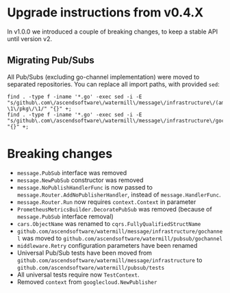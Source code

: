 # Upgrade instructions from v0.4.X

In v1.0.0 we introduced a couple of breaking changes, to keep a stable API until version v2.

## Migrating Pub/Subs

All Pub/Subs (excluding go-channel implementation) were moved to separated repositories.
You can replace all import paths, with provided `sed`:

	find . -type f -iname '*.go' -exec sed -i -E "s/github\.com\/ascendsoftware\/watermill\/message\/infrastructure\/(amqp|googlecloud|http|io|kafka|nats|sql)/github.com\/ascendsoftware\/watermill-\1\/pkg\/\1/" "{}" +;
	find . -type f -iname '*.go' -exec sed -i -E "s/github\.com\/ascendsoftware\/watermill\/message\/infrastructure\/gochannel/github\.com\/ascendsoftware\/watermill\/pubsub\/gochannel/" "{}" +;

# Breaking changes
- `message.PubSub` interface was removed
- `message.NewPubSub` constructor was removed
- `message.NoPublishHandlerFunc` is now passed to `message.Router.AddNoPublisherHandler`, instead of `message.HandlerFunc`.
- `message.Router.Run` now requires `context.Context` in parameter
- `PrometheusMetricsBuilder.DecoratePubSub` was removed (because of `message.PubSub` interface removal)
- `cars.ObjectName` was renamed to `cqrs.FullyQualifiedStructName`
- `github.com/ascendsoftware/watermill/message/infrastructure/gochannel` was moved to `github.com/ascendsoftware/watermill/pubsub/gochannel`
- `middleware.Retry` configuration parameters have been renamed
- Universal Pub/Sub tests have been moved from `github.com/ascendsoftware/watermill/message/infrastructure` to `github.com/ascendsoftware/watermill/pubsub/tests`
- All universal tests require now `TestContext`.
- Removed `context` from `googlecloud.NewPublisher`
